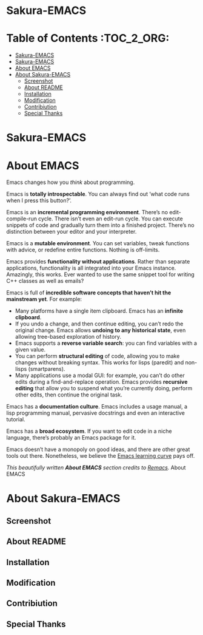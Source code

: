<a id="orgec83d2f"></a>

# Sakura-EMACS


# Table of Contents     :TOC_2_ORG:

-   [Sakura-EMACS](#orgec83d2f)
-   [Sakura-EMACS](#orgec83d2f)
-   [About EMACS](#orgd6af0f6)
-   [About Sakura-EMACS](#orgcce6af8)
    -   [Screenshot](#org68ac381)
    -   [About README](#orgdbc1492)
    -   [Installation](#org4bd6ac3)
    -   [Modification](#orgef0f87a)
    -   [Contribiution](#org50fe4c5)
    -   [Special Thanks](#orgdaeffc3)


# Sakura-EMACS


<a id="orgd6af0f6"></a>

# About EMACS

Emacs changes how you *think* about programming.

Emacs is **totally introspectable**. You can always find out &rsquo;what code runs when I press this button?&rsquo;.

Emacs is an **incremental programming environment**. There&rsquo;s no edit-compile-run cycle. There isn&rsquo;t even an edit-run cycle. You can execute snippets of code and gradually turn them into a finished project. There&rsquo;s no distinction between your editor and your interpreter.

Emacs is a **mutable environment**. You can set variables, tweak functions with advice, or redefine entire functions. Nothing is off-limits.

Emacs provides **functionality without applications**. Rather than separate applications, functionality is all integrated into your Emacs instance. Amazingly, this works. Ever wanted to use the same snippet tool for writing C++ classes as well as emails?

Emacs is full of **incredible software concepts that haven&rsquo;t hit the mainstream yet**. For example:

-   Many platforms have a single item clipboard. Emacs has an **infinite clipboard**.
-   If you undo a change, and then continue editing, you can&rsquo;t redo the original change. Emacs allows **undoing to any historical state**, even allowing tree-based exploration of history.
-   Emacs supports a **reverse variable search**: you can find variables with a given value.
-   You can perform **structural editing** of code, allowing you to make changes without breaking syntax. This works for lisps (paredit) and non-lisps (smartparens).
-   Many applications use a modal GUI: for example, you can&rsquo;t do other edits during a find-and-replace operation. Emacs provides **recursive editing** that allow you to suspend what you&rsquo;re currently doing, perform other edits, then continue the original task.

Emacs has a **documentation culture**. Emacs includes a usage manual, a lisp programming manual, pervasive docstrings and even an interactive tutorial.

Emacs has a **broad ecosystem**. If you want to edit code in a niche language, there&rsquo;s probably an Emacs package for it.

Emacs doesn&rsquo;t have a monopoly on good ideas, and there are other great tools out there. Nonetheless, we believe the [Emacs learning curve](https://i.stack.imgur.com/7Cu9Z.jpg) pays off.

*This beautifully written **About EMACS** section credits to [Remacs](https://github.com/remacs/remacs).* About EMACS


<a id="orgcce6af8"></a>

# About Sakura-EMACS


<a id="org68ac381"></a>

## Screenshot


<a id="orgdbc1492"></a>

## About README


<a id="org4bd6ac3"></a>

## Installation


<a id="orgef0f87a"></a>

## Modification


<a id="org50fe4c5"></a>

## Contribiution


<a id="orgdaeffc3"></a>

## Special Thanks
